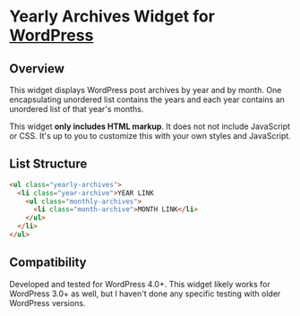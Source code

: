 Yearly Archives Widget for [WordPress](https://wordpress.org/)
==============================================================

Overview
--------

This widget displays WordPress post archives by year and by month. One encapsulating unordered list contains the years and each year contains an unordered list of that year's months.

This widget **only includes HTML markup**. It does not not include JavaScript or CSS. It's up to you to customize this with your own styles and JavaScript.

List Structure
--------------

```html
<ul class="yearly-archives">
  <li class="year-archive">YEAR LINK
    <ul class="monthly-archives">
      <li class="month-archive">MONTH LINK</li>
    </ul>
  </li>
</ul>
```

Compatibility
-------------

Developed and tested for WordPress 4.0+. This widget likely works for WordPress 3.0+ as well, but I haven't done any specific testing with older WordPress versions.
